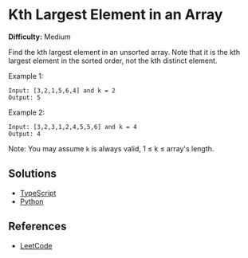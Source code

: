 # Kth Largest Element in an Array #

**Difficulty:** Medium

Find the kth largest element in an unsorted array. Note that it is the kth largest element in the sorted order, not the kth distinct element.

Example 1:
```
Input: [3,2,1,5,6,4] and k = 2
Output: 5
```

Example 2:
```
Input: [3,2,3,1,2,4,5,5,6] and k = 4
Output: 4
```

Note:
You may assume `k` is always valid, 1 ≤ k ≤ array's length.

## Solutions ##

- [TypeScript](./solution-ts.ts)
- [Python](./solution-python.py)

## References ##
- [LeetCode](https://leetcode.com/problems/kth-largest-element-in-an-array/)
